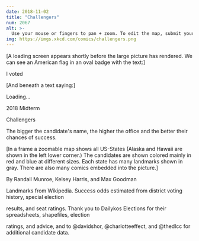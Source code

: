 ```yaml
---
date: 2018-11-02
title: "Challengers"
num: 2067
alt: >-
  Use your mouse or fingers to pan + zoom. To edit the map, submit your ballot on November 6th.
img: https://imgs.xkcd.com/comics/challengers.png
---
```

[A loading screen appears shortly before the large picture has rendered. We can see an American flag in an oval badge with the text:]

I voted

[And beneath a text saying:]

Loading...

2018 Midterm

Challengers

The bigger the candidate's name, the higher the office and the better their chances of success.

[In a frame a zoomable map shows all US-States (Alaska and Hawaii are shown in the left lower corner.) The candidates are shown colored mainly in red and blue at different sizes. Each state has many landmarks shown in gray. There are also many comics embedded into the picture.]

By Randall Munroe, Kelsey Harris, and Max Goodman

Landmarks from Wikipedia. Success odds estimated from district voting history, special election

results, and seat ratings. Thank you to Dailykos Elections for their spreadsheets, shapefiles, election

ratings, and advice, and to @davidshor, @charlotteeffect, and @thedlcc for additional candidate data.